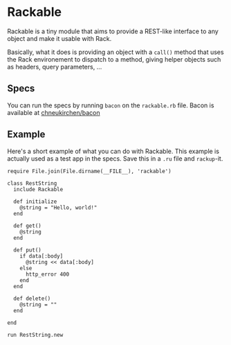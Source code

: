 # Rackable

Rackable is a tiny module that aims to provide a REST-like interface to
any object and make it usable with Rack.

Basically, what it does is providing an object with a `call()` method that
uses the Rack environement to dispatch to a method, giving helper objects such
as headers, query parameters, ...

## Specs

You can run the specs by running `bacon` on the `rackable.rb` file.
Bacon is available at
[chneukirchen/bacon](/chneukirchen/bacon "Bacon's GitHub repository")

## Example

Here's a short example of what you can do with Rackable. This example is
actually used as a test app in the specs.
Save this in a `.ru` file and `rackup`-it.

    require File.join(File.dirname(__FILE__), 'rackable')

    class RestString
      include Rackable

      def initialize
        @string = "Hello, world!"
      end

      def get()
        @string
      end

      def put()
        if data[:body]
          @string << data[:body]
        else
          http_error 400
        end
      end

      def delete()
        @string = ""
      end

    end

    run RestString.new
